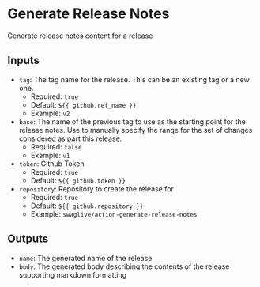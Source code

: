 # Generate Release Notes
Generate release notes content for a release

## Inputs
* `tag`: The tag name for the release. This can be an existing tag or a new one.
  * Required: `true`
  * Default: `${{ github.ref_name }}`
  * Example: `v2`
* `base`: The name of the previous tag to use as the starting point for the release notes. Use to manually specify the range for the set of changes considered as part this release.
  * Required: `false`
  * Example: `v1`
* `token`: Github Token
  * Required: `true`
  * Default: `${{ github.token }}`
* `repository`: Repository to create the release for
  * Required: `true`
  * Default: `${{ github.repository }}`
  * Example: `swaglive/action-generate-release-notes`

## Outputs
* `name`: The generated name of the release
* `body`: The generated body describing the contents of the release supporting markdown formatting
